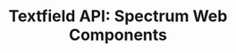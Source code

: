 ---
layout: api.njk
title: 'Textfield API: Spectrum Web Components'
displayName: Textfield
componentName: textfield
componentHeading: sp-textfield
tags:
  - component-api
---